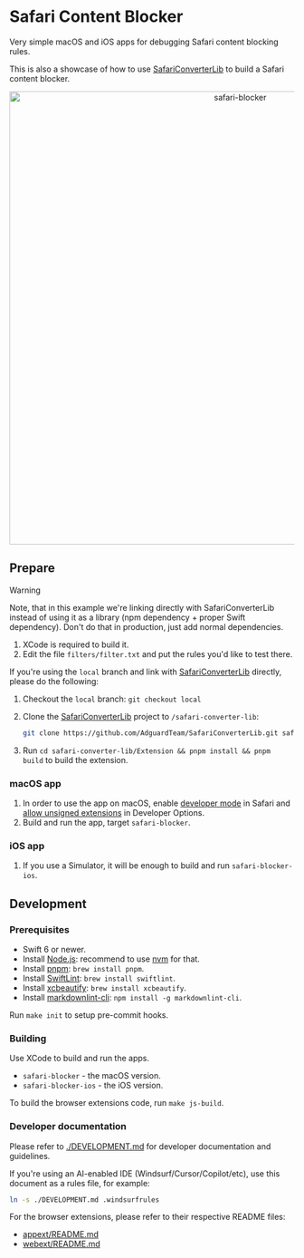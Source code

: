 # Safari Content Blocker

Very simple macOS and iOS apps for debugging Safari content blocking rules.

This is also a showcase of how to use [SafariConverterLib][converter] to build
a Safari content blocker.

[converter]: https://github.com/AdguardTeam/SafariConverterLib

<p align="center">
  <img src="https://cdn.adtidy.org/website/github.com/safari-blocker/safari-blocker.png?mw=1200" width="800" alt="safari-blocker"/>
</p>

## Prepare

> [!WARNING]
> Note, that in this example we're linking directly with SafariConverterLib
> instead of using it as a library (npm dependency + proper Swift dependency).
> Don't do that in production, just add normal dependencies.

1. XCode is required to build it.
2. Edit the file `filters/filter.txt` and put the rules you'd like to test
   there.

If you're using the `local` branch and link with [SafariConverterLib][converter]
directly, please do the following:

1. Checkout the `local` branch: `git checkout local`
2. Clone the [SafariConverterLib][converter] project to `/safari-converter-lib`:

   ```sh
   git clone https://github.com/AdguardTeam/SafariConverterLib.git safari-converter-lib
   ```

3. Run `cd safari-converter-lib/Extension && pnpm install && pnpm build` to
   build the extension.

### macOS app

1. In order to use the app on macOS, enable [developer mode][safaridevelop] in
   Safari and [allow unsigned extensions][unsigned] in Developer Options.
2. Build and run the app, target `safari-blocker`.

[safaridevelop]: https://developer.apple.com/documentation/safari-developer-tools/enabling-developer-features
[unsigned]: https://developer.apple.com/documentation/safariservices/running-your-safari-web-extension#3744467

### iOS app

1. If you use a Simulator, it will be enough to build and run `safari-blocker-ios`.

## Development

### Prerequisites

- Swift 6 or newer.
- Install [Node.js][nodejs]: recommend to use [nvm][nvm] for that.
- Install [pnpm][pnpm]: `brew install pnpm`.
- Install [SwiftLint][swiftlint]: `brew install swiftlint`.
- Install [xcbeautify][xcbeautify]: `brew install xcbeautify`.
- Install [markdownlint-cli][markdownlint]: `npm install -g markdownlint-cli`.

[nodejs]: https://nodejs.org/
[nvm]: https://github.com/nvm-sh/nvm
[pnpm]: https://pnpm.io/
[swiftlint]: https://github.com/realm/SwiftLint
[xcbeautify]: https://github.com/cpisciotta/xcbeautify
[markdownlint]: https://www.npmjs.com/package/markdownlint-cli

Run `make init` to setup pre-commit hooks.

### Building

Use XCode to build and run the apps.

- `safari-blocker` - the macOS version.
- `safari-blocker-ios` - the iOS version.

To build the browser extensions code, run `make js-build`.

### Developer documentation

Please refer to [./DEVELOPMENT.md][devdoc] for developer documentation and
guidelines.

If you're using an AI-enabled IDE (Windsurf/Cursor/Copilot/etc), use this
document as a rules file, for example:

```sh
ln -s ./DEVELOPMENT.md .windsurfrules
```

For the browser extensions, please refer to their respective README files:

- [appext/README.md](./appext/README.md)
- [webext/README.md](./webext/README.md)

[devdoc]: ./DEVELOPMENT.md
